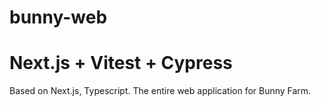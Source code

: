 # bunny-web

# Next.js + Vitest + Cypress

Based on Next.js, Typescript. The entire web application for Bunny Farm.
